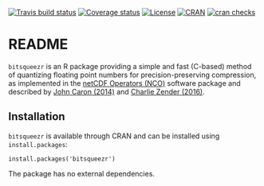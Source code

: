 [![Travis build status](https://travis-ci.org/dbaston/bitsqueezr.svg?branch=master)](https://travis-ci.org/dbaston/bitsqueezr)
[![Coverage status](https://codecov.io/gh/dbaston/bitsqueezr/branch/master/graph/badge.svg)](https://codecov.io/github/dbaston/bitsqueezr?branch=master)
[![License](https://img.shields.io/badge/License-GPL%203.0-green.svg)](http://www.gnu.org/licenses/gpl-3.0.html)
[![CRAN](http://www.r-pkg.org/badges/version/bitsqueezr)](https://cran.r-project.org/package=bitsqueezr)
[![cran checks](https://cranchecks.info/badges/worst/bitsqueezr)](https://cran.r-project.org/web/checks/check_results_bitsqueezr.html)

# README

`bitsqueezr` is an R package providing a simple and fast (C-based) method of quantizing floating point numbers for precision-preserving compression, as implemented in the [netCDF Operators (NCO)](https://github.com/nco/nco) software package and described by [John Caron (2014)](https://www.unidata.ucar.edu/blogs/developer/en/entry/compression_by_bit_shaving) and [Charlie Zender (2016)](https://cloudfront.escholarship.org/dist/prd/content/qt7xd1739k/qt7xd1739k.pdf).

## Installation

`bitsqueezr` is available through CRAN and can be installed using `install.packages`:

    install.packages('bitsqueezr')
   
 The package has no external dependencies.
